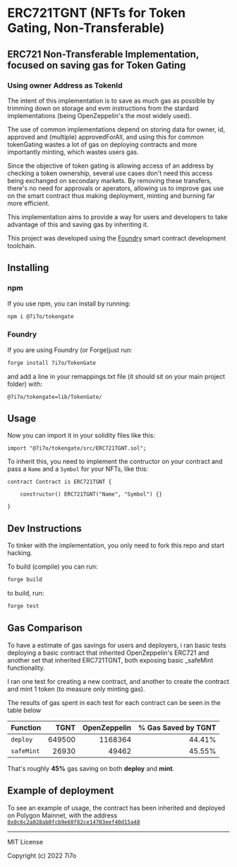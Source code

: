 # ERC721TGNT (NFTs for Token Gating, Non-Transferable)

## ERC721 Non-Transferable Implementation, focused on saving gas for Token Gating

### Using owner Address as TokenId

The intent of this implementation is to save as much gas as possible by trimming down on storage and evm instructions from the stardard implementations (being OpenZeppelin's the most widely used).

The use of common implementations depend on storing data for owner, id, approved and (multiple) approvedForAll, and using this for common tokenGating wastes a lot of gas on deploying contracts and more importantly minting, which wastes users gas.

Since the objective of token gating is allowing access of an address by checking a token ownership, several use cases don't need this access being exchanged on secondary markets. By removing these transfers, there's no need for approvals or aperators, allowing us to improve gas use on the smart contract thus making deployment, minting and burning far more efficient.

This implementation aims to provide a way for users and developers to take advantage of this and saving gas by inheriting it.

This project was developed using the [Foundry](getfoundry.sh) smart contract development toolchain.
## Installing

### npm

If you use npm, you can install by running: 

```bash
npm i @7i7o/tokengate
```

### Foundry

If you are using Foundry (or Forge)just run:

```bash
forge install 7i7o/TokenGate
```

and add a line in your remappings.txt file (it should sit on your main project folder) with:

```
@7i7o/tokengate=lib/TokenGate/
```

## Usage

Now you can import it in your solidity files like this:

```solidity
import "@7i7o/tokengate/src/ERC721TGNT.sol";
```

To inherit this, you need to implement the contructor on your contract and pass a `Name` and a `Symbol` for your NFTs, like this:

```solidity
contract Contract is ERC721TGNT {

    constructor() ERC721TGNT("Name", "Symbol") {}

}
```

## Dev Instructions

To tinker with the implementation, you only need to fork this repo and start hacking.

To build (compile) you can run:

```bash
forge build
```

to build, run:

```bash
forge test
```

## Gas Comparison

To have a estimate of gas savings for users and deployers, i ran basic tests deploying a basic contract that inherited OpenZeppelin's ERC721 and another set that inherited ERC721TGNT, both exposing basic _safeMint functionality.

I ran one test for creating a new contract, and another to create the contract and mint 1 token (to measure only minting gas).

The results of gas spent in each test for each contract can be seen in the table below

| Function      |     TGNT      | OpenZeppelin  |  % Gas Saved by TGNT |
| ------------- |--------------:| -------------:|---------------------:|
| `deploy`      |        649500 |       1168364 |               44.41% |
| `safeMint`    |         26930 |         49462 |               45.55% |

That's roughly **45%** gas saving on both **deploy** and **mint**.


## Example of deployment

To see an example of usage, the contract has been inherited and deployed on Polygon Mainnet, with the address [`0x0c6c2a028ab0fcb9e60f82ce14703eef40d15a48`](https://polygonscan.com/address/0x0c6c2a028ab0fcb9e60f82ce14703eef40d15a48#code) 



___
MIT License

Copyright (c) 2022 7i7o